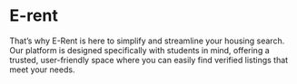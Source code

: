 # E-rent
That’s why E-Rent is here to simplify and streamline your housing search. Our platform is designed specifically with students in mind, offering a trusted, user-friendly space where you can easily find verified listings that meet your needs.

